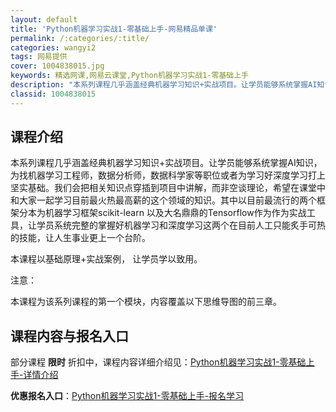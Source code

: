 ```yaml
---
layout: default
title: 'Python机器学习实战1-零基础上手-网易精品单课'
permalink: /:categories/:title/
categories: wangyi2
tags: 网易提供
cover: 1004838015.jpg
keywords: 精选网课,网易云课堂,Python机器学习实战1-零基础上手
description: "本系列课程几乎涵盖经典机器学习知识+实战项目。让学员能够系统掌握AI知识，为找机器学习工程师，数据分析师，数据科学家等职位或者为学习好深度学习打上坚实基础。我们会把相关知识点穿插到项目中讲解"
classid: 1004838015
---
```


## 课程介绍

本系列课程几乎涵盖经典机器学习知识+实战项目。让学员能够系统掌握AI知识，为找机器学习工程师，数据分析师，数据科学家等职位或者为学习好深度学习打上坚实基础。我们会把相关知识点穿插到项目中讲解，而非空谈理论，希望在课堂中和大家一起学习目前最火热最高薪的这个领域的知识。其中以目前最流行的两个框架分本为机器学习框架scikit-learn 以及大名鼎鼎的Tensorflow作为作为实战工具，让学员系统完整的掌握好机器学习和深度学习这两个在目前人工只能炙手可热的技能，让人生事业更上一个台阶。

本课程以基础原理+实战案例， 让学员学以致用。

注意：

本课程为该系列课程的第一个模块，内容覆盖以下思维导图的前三章。

## 课程内容与报名入口

部分课程 **限时** 折扣中，课程内容详细介绍见：[Python机器学习实战1-零基础上手-详情介绍](https://study.163.com/course/introduction/1004838015.htm?share=1&shareId=1025206652&utm_campaign=share&utm_medium=iphoneShare&utm_source=&utm_u=1025206652)

**优惠报名入口**：[Python机器学习实战1-零基础上手-报名学习](https://study.163.com/course/introduction/1004838015.htm?share=1&shareId=1025206652&utm_campaign=share&utm_medium=iphoneShare&utm_source=&utm_u=1025206652)

